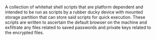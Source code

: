 A collection of whitehat shell scripts that are platform dependent and intended to be run as scripts by a rubber ducky device with mounted storage partition 
that can store said scripts for quick execution. These scripts are written to ascertain the default browser on the machine and exfiltrate any files related
to saved passwords and private keys related to the encrypted files.
